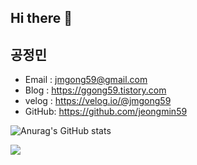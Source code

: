 ## Hi there 👋

## 공정민
- Email : jmgong59@gmail.com
- Blog : https://ggong59.tistory.com
- velog : https://velog.io/@jmgong59
- GitHub: https://github.com/jeongmin59



![Anurag's GitHub stats](https://github-readme-stats.vercel.app/api?username=jeongmin59&show_icons=true&theme=onedark)

<img src="http://mazandi.herokuapp.com/api?handle=jmgong59&theme=cold"/>
